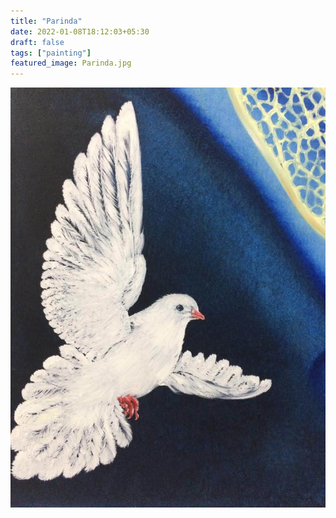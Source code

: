 ```yaml
---
title: "Parinda"
date: 2022-01-08T18:12:03+05:30
draft: false
tags: ["painting"]
featured_image: Parinda.jpg
---
```


![Parinda](Parinda.jpg)